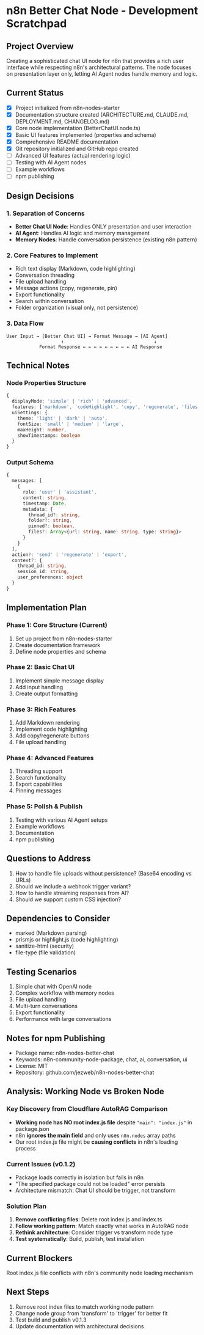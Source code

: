 # n8n Better Chat Node - Development Scratchpad

## Project Overview
Creating a sophisticated chat UI node for n8n that provides a rich user interface while respecting n8n's architectural patterns. The node focuses on presentation layer only, letting AI Agent nodes handle memory and logic.

## Current Status
- [x] Project initialized from n8n-nodes-starter
- [x] Documentation structure created (ARCHITECTURE.md, CLAUDE.md, DEPLOYMENT.md, CHANGELOG.md)
- [x] Core node implementation (BetterChatUI.node.ts)
- [x] Basic UI features implemented (properties and schema)
- [x] Comprehensive README documentation
- [x] Git repository initialized and GitHub repo created
- [ ] Advanced UI features (actual rendering logic)
- [ ] Testing with AI Agent nodes
- [ ] Example workflows
- [ ] npm publishing

## Design Decisions

### 1. Separation of Concerns
- **Better Chat UI Node**: Handles ONLY presentation and user interaction
- **AI Agent**: Handles AI logic and memory management
- **Memory Nodes**: Handle conversation persistence (existing n8n pattern)

### 2. Core Features to Implement
- Rich text display (Markdown, code highlighting)
- Conversation threading
- File upload handling
- Message actions (copy, regenerate, pin)
- Export functionality
- Search within conversation
- Folder organization (visual only, not persistence)

### 3. Data Flow
```
User Input → [Better Chat UI] → Format Message → [AI Agent]
                    ↑                                 ↓
            Format Response ← ← ← ← ← ← ← ← ← AI Response
```

## Technical Notes

### Node Properties Structure
```typescript
{
  displayMode: 'simple' | 'rich' | 'advanced',
  features: ['markdown', 'codeHighlight', 'copy', 'regenerate', 'files', 'voice', 'export', 'pin'],
  uiSettings: {
    theme: 'light' | 'dark' | 'auto',
    fontSize: 'small' | 'medium' | 'large',
    maxHeight: number,
    showTimestamps: boolean
  }
}
```

### Output Schema
```typescript
{
  messages: [
    {
      role: 'user' | 'assistant',
      content: string,
      timestamp: Date,
      metadata: {
        thread_id?: string,
        folder?: string,
        pinned?: boolean,
        files?: Array<{url: string, name: string, type: string}>
      }
    }
  ],
  action?: 'send' | 'regenerate' | 'export',
  context?: {
    thread_id: string,
    session_id: string,
    user_preferences: object
  }
}
```

## Implementation Plan

### Phase 1: Core Structure (Current)
1. Set up project from n8n-nodes-starter
2. Create documentation framework
3. Define node properties and schema

### Phase 2: Basic Chat UI
1. Implement simple message display
2. Add input handling
3. Create output formatting

### Phase 3: Rich Features
1. Add Markdown rendering
2. Implement code highlighting
3. Add copy/regenerate buttons
4. File upload handling

### Phase 4: Advanced Features
1. Threading support
2. Search functionality
3. Export capabilities
4. Pinning messages

### Phase 5: Polish & Publish
1. Testing with various AI Agent setups
2. Example workflows
3. Documentation
4. npm publishing

## Questions to Address
1. How to handle file uploads without persistence? (Base64 encoding vs URLs)
2. Should we include a webhook trigger variant?
3. How to handle streaming responses from AI?
4. Should we support custom CSS injection?

## Dependencies to Consider
- marked (Markdown parsing)
- prismjs or highlight.js (code highlighting)
- sanitize-html (security)
- file-type (file validation)

## Testing Scenarios
1. Simple chat with OpenAI node
2. Complex workflow with memory nodes
3. File upload handling
4. Multi-turn conversations
5. Export functionality
6. Performance with large conversations

## Notes for npm Publishing
- Package name: n8n-nodes-better-chat
- Keywords: n8n-community-node-package, chat, ai, conversation, ui
- License: MIT
- Repository: github.com/jezweb/n8n-nodes-better-chat

## Analysis: Working Node vs Broken Node

### Key Discovery from Cloudflare AutoRAG Comparison
- **Working node has NO root index.js file** despite `"main": "index.js"` in package.json
- n8n **ignores the main field** and only uses `n8n.nodes` array paths
- Our root index.js file might be **causing conflicts** in n8n's loading process

### Current Issues (v0.1.2)
- Package loads correctly in isolation but fails in n8n
- "The specified package could not be loaded" error persists
- Architecture mismatch: Chat UI should be trigger, not transform

### Solution Plan
1. **Remove conflicting files**: Delete root index.js and index.ts
2. **Follow working pattern**: Match exactly what works in AutoRAG node  
3. **Rethink architecture**: Consider trigger vs transform node type
4. **Test systematically**: Build, publish, test installation

## Current Blockers
Root index.js file conflicts with n8n's community node loading mechanism

## Next Steps
1. Remove root index files to match working node pattern
2. Change node group from 'transform' to 'trigger' for better fit
3. Test build and publish v0.1.3
4. Update documentation with architectural decisions